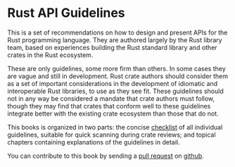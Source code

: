 # Rust API Guidelines

This is a set of recommendations on how to design and present APIs for
the Rust programming language. They are authored largely by the Rust
library team, based on experiences building the Rust standard library
and other crates in the Rust ecosystem.

These are only guidelines, some more firm than others. In some cases
they are vague and still in development. Rust crate authors should
consider them as a set of important considerations in the development
of idiomatic and interoperable Rust libraries, to use as they see
fit. These guidelines should not in any way be considered a mandate
that crate authors must follow, though they may find that crates that
conform well to these guidelines integrate better with the existing
crate ecosystem than those that do not.

This books is organized in two parts: the concise [checklist] of all
individual guidelines, suitable for quick scanning during crate
reviews; and topical chapters containing explanations of the
guidelines in detail.

You can contribute to this book by sending a [pull request] on [github].

[checklist]: checklist.html
[pull request]: https://help.github.com/articles/about-pull-requests/
[GitHub]: https://github.com/rust-lang-nursery/api-guidelines
